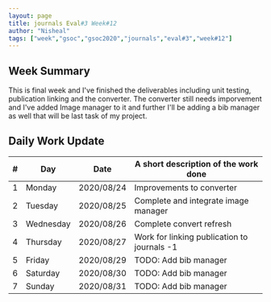 ```yaml
---
layout: page
title: journals Eval#3 Week#12
author: "Nisheal"
tags: ["week","gsoc","gsoc2020","journals","eval#3","week#12"]
---
```


## Week Summary

This is final week and I've finished the deliverables including unit testing, publication linking and the converter.
The converter still needs imporvement and I've added Image manager to it and further I'll be adding a bib manager as well that will be last task of my project.


## Daily Work Update

|\#|Day|Date|A short description of the work done|  
|---	|---	|---	|---	|  
|1   	| Monday 	|   2020/08/24	| Improvements to converter  	|  
|2   	| Tuesday  	|   2020/08/25	|   Complete and integrate image manager	|  
|3   	| Wednesday  	|  2020/08/26 	|  Complete convert refresh 	|  
|4   	| Thursday  	|   2020/08/27	|  Work for linking publication to journals -1 	|  
|5   	| Friday  	|   2020/08/29	| TODO: Add bib manager 	|  
|6   	| Saturday  	|   2020/08/30	|  TODO: Add bib manager 	|  
|7   	| Sunday  	|   2020/08/31	| TODO: Add bib manager  	|  
